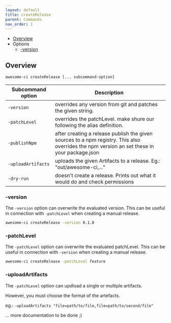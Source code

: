 ```yaml
---
layout: default
title: createRelease
parent: Commands
nav_order: 1
---
```



- [Overview](#overview)
- Options
  - [-version](#-version)

## Overview

```bash
awesome-ci createRelease [... subcommand-option]
```

| Subcommand option   | Description                                                                 |
| ------------------- | --------------------------------------------------------------------------- |
| `-version`          | overrides any version from git and patches the given string.                |
| `-patchLevel`       | overrides the patchLevel. make shure our following the alias definition.    |
| `-publishNpm`       | after creating a release publish the given sources to a npm registry. This also overrides the npm version an set these in your package.json |
| `-uploadArtifacts`  | uploads the given Artifacts to a release. Eg.: "out/awesome-ci,..."         |
| `-dry-run`          | doesn't create a release. Prints out what it would do and check permissions |


### -version

The `-version` option can overwrite the evaluated version.
This can be useful in connection with `-patchLevel` when creating a manual release.

```bash
awesome-ci createRelease -version 0.1.0
```

### -patchLevel

The `-patchLevel` option can overwrite the evaluated patchLevel.
This can be useful in connection with `-version` when creating a manual release.

```bash
awesome-ci createRelease -patchLevel feature
```

### -uploadArtifacts

The `-patchLevel` option can updload a single or multiple artifacts.

However, you must choose the format of the artefacts.

eg.: `-uploadArtifacts "file=path/to/file,file=path/to/second/file"`


... more documentation to be done ;)